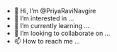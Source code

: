 - 👋 Hi, I’m @PriyaRaviNavgire
- 👀 I’m interested in ...
- 🌱 I’m currently learning ...
- 💞️ I’m looking to collaborate on ...
- 📫 How to reach me ...

<!---
PriyaRaviNavgire/PriyaRaviNavgire is a ✨ special ✨ repository because its `README.md` (this file) appears on your GitHub profile.
You can click the Preview link to take a look at your changes.
--->
